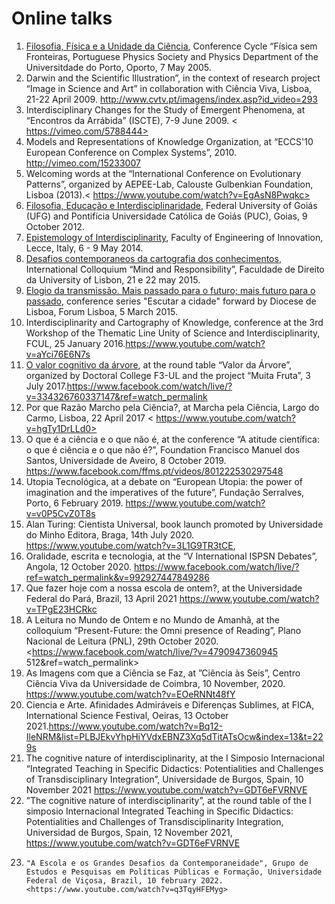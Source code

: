 # Online talks

1. [Filosofia, Física e a Unidade da Ciência](https://www.youtube.com/watch?v=BYRnpdQxbhU), Conference Cycle “Física sem Fronteiras, Portuguese Physics Society and Physics Department of the Universitdade do Porto, Oporto, 7 May 2005.
2. Darwin and the Scientific Illustration”, in the context of research project “Image in Science and Art” in collaboration with Ciência Viva, Lisboa, 21-22 April 2009. <http://www.cvtv.pt/imagens/index.asp?id_video=293>
3. Interdisciplinary Changes for the Study of Emergent Phenomena, at “Encontros da Arrábida” (ISCTE), 7-9 June 2009. < https://vimeo.com/5788444>
4. Models and Representations of Knowledge Organization, at “ECCS'10 European Conference on Complex Systems”, 2010. <http://vimeo.com/15233007>
5. Welcoming words at the “International Conference on Evolutionary Patterns”, organized by AEPEE-Lab, Calouste Gulbenkian Foundation, Lisboa (2013).< https://www.youtube.com/watch?v=EgAsN8Pwqkc>
6. [Filosofia, Educação e Interdisciplinaridade](https://www.youtube.com/watch?v=2kcCznweujs), Federal University of Goiás (UFG) and Pontifícia Universidade Católica de Goiás (PUC), Goias, 9 October 2012. 
7. [Epistemology of Interdisciplinarity](https://www.youtube.com/watch?v=jLKlGGCxf_Y), Faculty of Engineering of Innovation, Lecce, Italy, 6 - 9 May 2014. 
8. [Desafios contemporaneos da cartografia dos conhecimentos](https://www.youtube.com/watch?v=q_RK0CeQHO), International Colloquium “Mind and Responsibility”, Faculdade de Direito da University of Lisbon, 21 e 22 may 2015. 
9. [Elogio da transmissão. Mais passado para o futuro; mais futuro para o passado](https://www.bing.com/videos/search?q=O+Elogio+Da+Transmissao+Olga+Pombo+Video+YouTube&&view=detail&mid=2F46F9C142680DDF45BC2F46F9C142680DDF45BC&&FORM=VRDGAR&ru=%2Fvideos%2Fsearch%3Fq%3DO%2BElogio%2BDa%2BTransmissao%2BOlga%2BPombo%2BVideo%2BYouTube%26FORM%3DVDMHRS), conference series "Escutar a cidade" forward by Diocese de Lisboa, Forum Lisboa, 5 March 2015.
10. Interdisciplinarity and Cartography of Knowledge, conference at the 3rd Workshop of the Thematic Line Unity of Science and Interdisciplinarity, FCUL, 25 January 2016.<https://www.youtube.com/watch?v=aYci76E6N7s>
11. [O valor cognitivo da árvore](https://www.facebook.com/watch/live/?v=334326760337147&ref=watch_permalink), at the round table “Valor da Árvore”, organized by Doctoral College F3-UL and the project “Muita Fruta”, 3 July 2017.<https://www.facebook.com/watch/live/?v=334326760337147&ref=watch_permalink>
12. Por que Razão Marcho pela Ciência?, at Marcha pela Ciência, Largo do Carmo,  Lisboa, 22 April 2017 
< https://www.youtube.com/watch?v=hgTy1DrLLd0>
13. O que é a ciência e o que não é, at the conference “A atitude científica: o que é ciência e o que não é?”, Foundation Francisco Manuel dos Santos, Universidade de Aveiro, 8 October 2019.
<https://www.facebook.com/ffms.pt/videos/801222530297548>
14. Utopia Tecnológica, at a debate on “European Utopia: the power of imagination and the imperatives of the future”, Fundação Serralves, Porto, 6 February 2019. <https://www.youtube.com/watch?v=v0P5CvZ0T8s>
15. Alan Turing: Cientista Universal, book launch promoted by Universidade do Minho Editora, Braga, 14th July 2020.  
<https://www.youtube.com/watch?v=3L1G9TR3tCE>,
16. Oralidade, escrita e tecnologia, at the “V International ISPSN Debates”, Angola, 12 October 2020.
<https://www.facebook.com/watch/live/?ref=watch_permalink&v=992927447849286>
17. Que fazer hoje com a nossa escola de ontem?, at the Universidade Federal do Pará, Brazil, 13 April 2021 <https://www.youtube.com/watch?v=TPgE23HCRkc>
18. A Leitura no Mundo de Ontem e no Mundo de Amanhã, at the colloquium “Present-Future: the Omni presence of Reading”, Plano Nacional de Leitura (PNL), 29th October 2020. 
<https://www.facebook.com/watch/live/?v=4790947360945	512&ref=watch_permalink>
19. As Imagens com que a Ciência se Faz, at ”Ciência às Seis”, Centro Ciência Viva da Universidade de Coimbra, 10 November, 2020. <https://www.youtube.com/watch?v=EOeRNNt48fY>
20. Ciencia e Arte. Afinidades Admiráveis e Diferenças Sublimes, at FICA, International Science Festival, Oeiras, 13 October 2021.<https://www.youtube.com/watch?v=Bq12-IleNRM&list=PLBJEkvYhpHiYVdxEBNZ3Xq5dTitATsOcw&index=13&t=229s>
21. The cognitive nature of interdisciplinarity, at the I Simposio Internacional “Integrated Teaching in Specific Didactics: Potentialities and Challenges of Transdisciplinary Integration”, Universidade de Burgos, Spain, 10 November 2021 <https://www.youtube.com/watch?v=GDT6eFVRNVE>
22. ”The cognitive nature of interdisciplinarity”, at the round table of the I simposio Internacional Integrated Teaching in Specific Didactics: Potentialities and Challenges of Transdisciplinarity Integration, Universidad de Burgos, Spain, 12 November 2021, <https://www.youtube.com/watch?v=GDT6eFVRNVE>
23. 	"A Escola e os Grandes Desafios da Contemporaneidade", Grupo de Estudos e Pesquisas em Políticas Públicas e Formação, Universidade Federal de Viçosa, Brazil, 10 february 2022. <https://www.youtube.com/watch?v=q3TqyHFEMyg>


